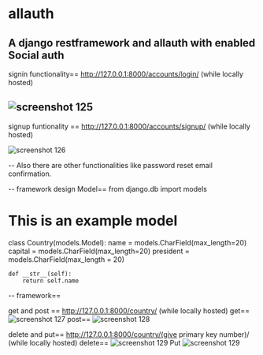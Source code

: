# allauth
A django restframework and  allauth with enabled Social auth
--
signin functionality== http://127.0.0.1:8000/accounts/login/  (while locally hosted)

![screenshot 125](https://user-images.githubusercontent.com/22416933/38640765-cfcc8f1e-3df2-11e8-9c63-1584c4a76a85.png)
--
signup funtionality == http://127.0.0.1:8000/accounts/signup/ (while locally hosted)


![screenshot 126](https://user-images.githubusercontent.com/22416933/38640833-04496bfe-3df3-11e8-862e-49c3848d6ce5.png)

--
Also there are other functionalities like password reset email confirmation.

--
framework design
  Model==
  from django.db import models

# This is an example model
class Country(models.Model):
    name = models.CharField(max_length=20)
    capital = models.CharField(max_length=20)
    president = models.CharField(max_length = 20)

    def __str__(self):
        return self.name
        
--
framework==

   get and post == http://127.0.0.1:8000/country/  (while locally hosted)
     get==
   ![screenshot 127](https://user-images.githubusercontent.com/22416933/38641212-202f6458-3df4-11e8-9eb7-04e87b359bbf.png)
     post==
    ![screenshot 128](https://user-images.githubusercontent.com/22416933/38641347-5dfd4002-3df4-11e8-84aa-3bfc64959323.png)

   delete and put== http://127.0.0.1:8000/country/(give primary key number)/  (while locally hosted)
     delete==
     ![screenshot 129](https://user-images.githubusercontent.com/22416933/38641405-8912f8fe-3df4-11e8-8f29-7450454de91a.png)
     Put
     ![screenshot 129](https://user-images.githubusercontent.com/22416933/38641405-8912f8fe-3df4-11e8-8f29-7450454de91a.png)


    
